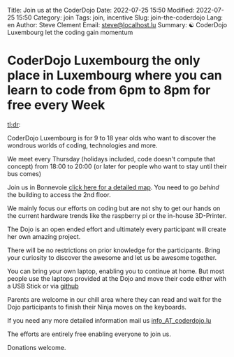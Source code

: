 Title: Join us at the CoderDojo
Date: 2022-07-25 15:50
Modified: 2022-07-25 15:50
Category: join
Tags: join, incentive
Slug: join-the-coderdojo
Lang: en
Author: Steve Clement
Email: steve@localhost.lu
Summary: :yin_yang: CoderDojo Luxembourg let the coding gain momentum

# CoderDojo Luxembourg the only place in Luxembourg where you can learn to code from 6pm to 8pm for free every Week

<a href="https://en.wikipedia.org/wiki/Wikipedia:Too_long;_didn%27t_read" target="_blank">tl;dr</a>:

CoderDojo Luxembourg is for 9 to 18 year olds who want to discover the wondrous worlds of coding, technologies and more.

We meet every Thursday (holidays included, code doesn't compute that concept) from 18:00 to 20:00 (or later for people who want to stay until their bus comes)

Join us in Bonnevoie <a href="https://wiki.hackerspace.lu/wiki/Location" target="_blank">click here for a detailed map</a>.
You need to go *behind* the building to access the 2nd floor.

We mainly focus our efforts on coding but are not shy to get our hands on the current hardware trends like the raspberry pi or the in-house 3D-Printer.

The Dojo is an open ended effort and ultimately every participant will create her own amazing project.

There will be no restrictions on prior knowledge for the participants. Bring your curiosity to discover the awesome and let us be awesome together.

You can bring your own laptop, enabling you to continue at home. But most people use the laptops provided at the Dojo and move their code either with a USB Stick or via <a href="https://github.com" target="_blank">github</a>

Parents are welcome in our chill area where they can read and wait for the Dojo participants to finish their Ninja moves on the keyboards.

If you need any more detailed information mail us <a href="mailto:info@coderdojo.lu">info_AT_coderdojo.lu</a>

The efforts are entirely free enabling everyone to join us.

Donations welcome.
